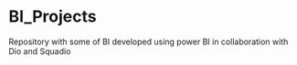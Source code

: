 # BI_Projects
Repository with some of BI developed using power BI in collaboration with Dio and Squadio
